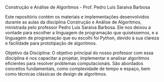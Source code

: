 Construção e Análise de Algoritmos - Prof. Pedro Luis Saraiva Barbosa

Este repositório contém os materiais e implementações desenvolvidos durante as aulas da disciplina Construção e Análise de Algoritmos, 
ministrada pelo professor Pedro Luis Saraiva Barbosa. Ele nos deixou a vontade para escolher a linguagem de programação que quiséssemos, 
e a linguagem de programação que eu escolhi foi Python, devido à sua clareza e facilidade para prototipação de algoritmos.

Objetivo da Disciplina:
O objetivo principal do nosso professor com essa disciplina é nos capacitar a projetar, implementar e analisar algoritmos eficientes para resolver problemas computacionais. 
São abordados conceitos fundamentais, como complexidade de tempo e espaço, bem como técnicas clássicas de design de algoritmos.


